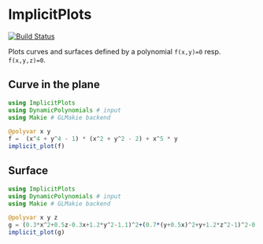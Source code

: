 # ImplicitPlots

[![Build Status](https://travis-ci.com/saschatimme/ImplicitPlots.jl.svg?branch=master)](https://travis-ci.com/saschatimme/ImplicitPlots.jl)

Plots curves and surfaces defined by a polynomial `f(x,y)=0` resp. `f(x,y,z)=0`.

## Curve in the plane
```julia
using ImplicitPlots
using DynamicPolynomials # input
using Makie # GLMakie backend

@polyvar x y
f =  (x^4 + y^4 - 1) * (x^2 + y^2 - 2) + x^5 * y
implicit_plot(f)
```

## Surface
```julia
using ImplicitPlots
using DynamicPolynomials # input
using Makie # GLMakie backend

@polyvar x y z
g = (0.3*x^2+0.5z-0.3x+1.2*y^2-1.1)^2+(0.7*(y+0.5x)^2+y+1.2*z^2-1)^2-0.3
implicit_plot(g)
```
